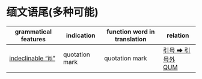 # 缅文语尾(多种可能)


|grammatical features|indication|function word in translation|relation|
|-|-|-|-|
|[indeclinable “iti”](https://assets-hk.wikipali.org/pali-handbook/zh-Hans/basic-relation/other/iti.html)|quotation mark|quotation mark|[引号 ➡ 引号外<br>QUM](https://assets-hk.wikipali.org/pali-handbook/zh-Hans/basic-relation/other/iti.html)|
